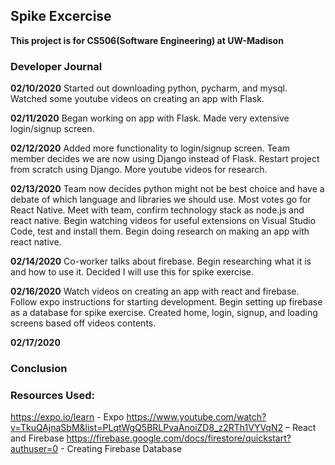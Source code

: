 ## Spike Excercise
**This project is for CS506(Software Engineering) at UW-Madison**

### Developer Journal
**02/10/2020**
Started out downloading python, pycharm, and mysql. Watched some youtube videos on creating an app with Flask.

**02/11/2020**
Began working on app with Flask. Made very extensive login/signup screen.

**02/12/2020**
Added more functionality to login/signup screen. Team member decides we are now using Django instead of Flask. Restart project from scratch using Django. More youtube videos for research.

**02/13/2020**
Team now decides python might not be best choice and have a debate of which language and libraries we should use. Most votes go for React Native. Meet with team, confirm technology stack as node.js and react native. Begin watching videos for useful extensions on Visual Studio Code, test and install them. Begin doing research on making an app with react native.

**02/14/2020**
Co-worker talks about firebase. Begin researching what it is and how to use it. Decided I will use this for spike exercise.

**02/16/2020**
Watch videos on creating an app with react and firebase. Follow expo instructions for starting development. Begin setting up firebase as a database for spike exercise. Created home, login, signup, and loading screens based off videos contents.

**02/17/2020**

### Conclusion


### Resources Used:
https://expo.io/learn - Expo
https://www.youtube.com/watch?v=TkuQAjnaSbM&list=PLqtWgQ5BRLPvaAnoiZD8_z2RTh1VYVqN2 – React and Firebase
https://firebase.google.com/docs/firestore/quickstart?authuser=0 - Creating Firebase Database
